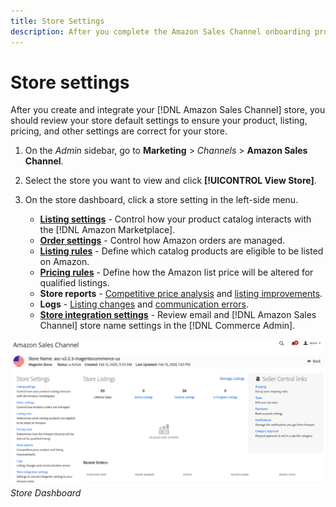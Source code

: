 ```yaml
---
title: Store Settings
description: After you complete the Amazon Sales Channel onboarding process, review and update the Commerce store settings.
---
```


# Store settings

After you create and integrate your [!DNL Amazon Sales Channel] store, you should review your store default settings to ensure your product, listing, pricing, and other settings are correct for your store.

1. On the _Admin_ sidebar, go to **Marketing** > _Channels_ > **Amazon Sales Channel**.

1. Select the store you want to view and click **[!UICONTROL View Store]**.

1. On the store dashboard, click a store setting in the left-side menu.

   - [**Listing settings**](./listing-settings.md) - Control how your product catalog interacts with the [!DNL Amazon Marketplace].
   - [**Order settings**](./order-settings.md) - Control how Amazon orders are managed.
   - [**Listing rules**](./listing-rules.md) - Define which catalog products are eligible to be listed on Amazon.
   - [**Pricing rules**](./pricing-products.md) - Define how the Amazon list price will be altered for qualified listings.
   - **Store reports** - [Competitive price analysis](./competitive-price-analysis.md) and [listing improvements](./listing-improvements.md).
   - **Logs** - [Listing changes](./listing-changes-log.md) and [communication errors](./communication-errors-log.md).
   - [**Store integration settings**](./store-integration-settings.md) - Review email and [!DNL Amazon Sales Channel] store name settings in the [!DNL Commerce Admin].

![](assets/ob-store-review.png)
_Store Dashboard_
